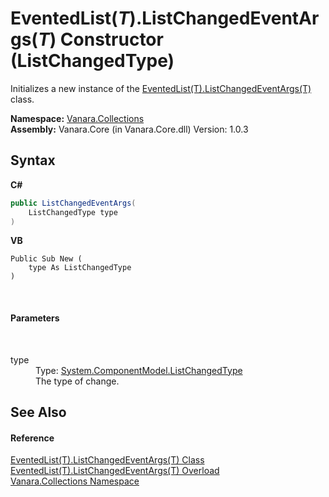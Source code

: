 # EventedList(*T*).ListChangedEventArgs(*T*) Constructor (ListChangedType)
 

Initializes a new instance of the <a href="dca988eb-8a3d-962c-faa7-88c26f47da65">EventedList(T).ListChangedEventArgs(T)</a> class.

**Namespace:**&nbsp;<a href="062563b8-e616-d697-89ef-6de2b291d4a0">Vanara.Collections</a><br />**Assembly:**&nbsp;Vanara.Core (in Vanara.Core.dll) Version: 1.0.3

## Syntax

**C#**<br />
``` C#
public ListChangedEventArgs(
	ListChangedType type
)
```

**VB**<br />
``` VB
Public Sub New ( 
	type As ListChangedType
)
```

<br />

#### Parameters
&nbsp;<dl><dt>type</dt><dd>Type: <a href="http://msdn2.microsoft.com/en-us/library/9ctay6d0" target="_blank">System.ComponentModel.ListChangedType</a><br />The type of change.</dd></dl>

## See Also


#### Reference
<a href="dca988eb-8a3d-962c-faa7-88c26f47da65">EventedList(T).ListChangedEventArgs(T) Class</a><br /><a href="180e5b71-d839-fefb-f6ad-9269beda71c3">EventedList(T).ListChangedEventArgs(T) Overload</a><br /><a href="062563b8-e616-d697-89ef-6de2b291d4a0">Vanara.Collections Namespace</a><br />